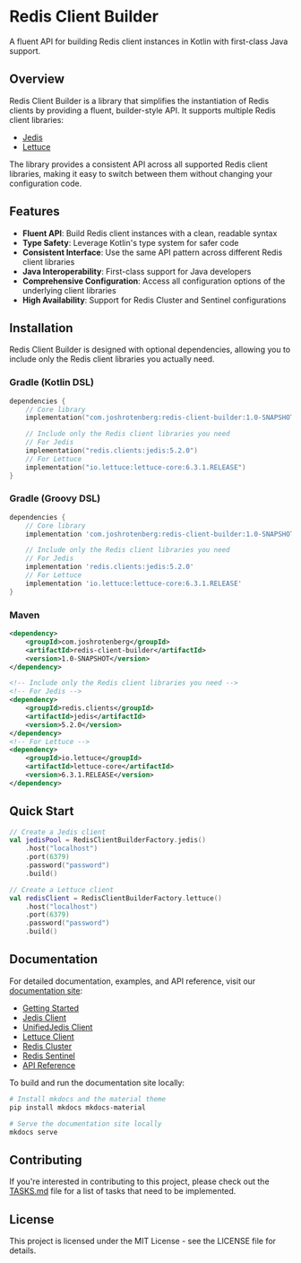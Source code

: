 # Redis Client Builder

A fluent API for building Redis client instances in Kotlin with first-class Java support.

## Overview

Redis Client Builder is a library that simplifies the instantiation of Redis clients by providing a fluent, builder-style API. It supports multiple Redis client libraries:

- [Jedis](https://github.com/redis/jedis)
- [Lettuce](https://github.com/lettuce-io/lettuce-core)

The library provides a consistent API across all supported Redis client libraries, making it easy to switch between them without changing your configuration code.

## Features

- **Fluent API**: Build Redis client instances with a clean, readable syntax
- **Type Safety**: Leverage Kotlin's type system for safer code
- **Consistent Interface**: Use the same API pattern across different Redis client libraries
- **Java Interoperability**: First-class support for Java developers
- **Comprehensive Configuration**: Access all configuration options of the underlying client libraries
- **High Availability**: Support for Redis Cluster and Sentinel configurations

## Installation

Redis Client Builder is designed with optional dependencies, allowing you to include only the Redis client libraries you actually need.

### Gradle (Kotlin DSL)

```kotlin
dependencies {
    // Core library
    implementation("com.joshrotenberg:redis-client-builder:1.0-SNAPSHOT")

    // Include only the Redis client libraries you need
    // For Jedis
    implementation("redis.clients:jedis:5.2.0")
    // For Lettuce
    implementation("io.lettuce:lettuce-core:6.3.1.RELEASE")
}
```

### Gradle (Groovy DSL)

```groovy
dependencies {
    // Core library
    implementation 'com.joshrotenberg:redis-client-builder:1.0-SNAPSHOT'

    // Include only the Redis client libraries you need
    // For Jedis
    implementation 'redis.clients:jedis:5.2.0'
    // For Lettuce
    implementation 'io.lettuce:lettuce-core:6.3.1.RELEASE'
}
```

### Maven

```xml
<dependency>
    <groupId>com.joshrotenberg</groupId>
    <artifactId>redis-client-builder</artifactId>
    <version>1.0-SNAPSHOT</version>
</dependency>

<!-- Include only the Redis client libraries you need -->
<!-- For Jedis -->
<dependency>
    <groupId>redis.clients</groupId>
    <artifactId>jedis</artifactId>
    <version>5.2.0</version>
</dependency>
<!-- For Lettuce -->
<dependency>
    <groupId>io.lettuce</groupId>
    <artifactId>lettuce-core</artifactId>
    <version>6.3.1.RELEASE</version>
</dependency>
```

## Quick Start

```kotlin
// Create a Jedis client
val jedisPool = RedisClientBuilderFactory.jedis()
    .host("localhost")
    .port(6379)
    .password("password")
    .build()

// Create a Lettuce client
val redisClient = RedisClientBuilderFactory.lettuce()
    .host("localhost")
    .port(6379)
    .password("password")
    .build()
```

## Documentation

For detailed documentation, examples, and API reference, visit our [documentation site](https://joshrotenberg.github.io/redis-client-builder/):

- [Getting Started](https://joshrotenberg.github.io/redis-client-builder/getting-started/)
- [Jedis Client](https://joshrotenberg.github.io/redis-client-builder/clients/jedis/)
- [UnifiedJedis Client](https://joshrotenberg.github.io/redis-client-builder/clients/unified-jedis/)
- [Lettuce Client](https://joshrotenberg.github.io/redis-client-builder/clients/lettuce/)
- [Redis Cluster](https://joshrotenberg.github.io/redis-client-builder/clients/cluster/)
- [Redis Sentinel](https://joshrotenberg.github.io/redis-client-builder/clients/sentinel/)
- [API Reference](https://joshrotenberg.github.io/redis-client-builder/api-reference/)

To build and run the documentation site locally:

```bash
# Install mkdocs and the material theme
pip install mkdocs mkdocs-material

# Serve the documentation site locally
mkdocs serve
```

## Contributing

If you're interested in contributing to this project, please check out the [TASKS.md](TASKS.md) file for a list of tasks that need to be implemented.

## License

This project is licensed under the MIT License - see the LICENSE file for details.
